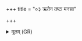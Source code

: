 +++
title = "०३ ऋतेन तष्टा मनसा"

+++
<details><summary>मूलम् (GR)</summary>

ऋतेन तष्टा मनसा हितेयं +++(Bhatt. tiṣṭhā)+++  
ब्रह्मौदनस्य निहिता वेदिर् अग्रे ।  
अंशध्रीं शुद्धाम् उप धेहि नारि +++(Bhatt. aśadhrīṃ, misprint?)+++  
तत्रौदनं सादय दैवानाम् ॥
</details>